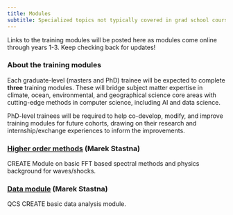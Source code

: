 ```yaml
---
title: Modules
subtitle: Specialized topics not typically covered in grad school courses
---
```


Links to the training modules will be posted here as modules come online through years 1-3. 
Keep checking back for updates!

### About the training modules
Each graduate-level (masters and PhD) trainee will be expected to complete
**three** training modules. These will bridge subject matter expertise in climate, ocean, environmental,
and geographical science core areas with cutting-edge methods in computer science,
including AI and data science. 

PhD-level trainees will be required to help co-develop, modify, and
improve training modules for future cohorts, drawing on their research and internship/exchange
experiences to inform the improvements.

### [Higher order methods](https://github.com/mmstastn/Higher_Order_Methods) (Marek Stastna)
CREATE Module on basic FFT based spectral methods and physics background for waves/shocks.

### [Data module](https://github.com/mmstastn/Data_Module) (Marek Stastna)
QCS CREATE basic data analysis module.
